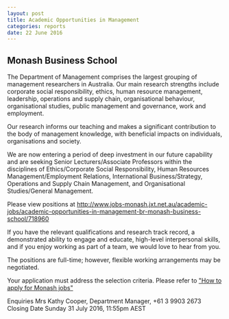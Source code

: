 ```yaml
---
layout: post
title: Academic Opportunities in Management
categories: reports
date: 22 June 2016
---
```


## Monash Business School

The Department of Management comprises the largest grouping of management researchers in Australia. Our main research strengths include corporate social responsibility, ethics, human resource management, leadership, operations and supply chain, organisational behaviour, organisational studies, public management and governance, work and employment.

Our research informs our teaching and makes a significant contribution to the body of management knowledge, with beneficial impacts on individuals, organisations and society.

We are now entering a period of deep investment in our future capability and are seeking Senior Lecturers/Associate Professors within the disciplines of Ethics/Corporate Social Responsibility, Human Resources Management/Employment Relations, International Business/Strategy, Operations and Supply Chain Management, and Organisational Studies/General Management.

Please view positions at http://www.jobs-monash.jxt.net.au/academic-jobs/academic-opportunities-in-management-br-monash-business-school/718960

If you have the relevant qualifications and research track record, a demonstrated ability to engage and educate, high-level interpersonal skills, and if you enjoy working as part of a team, we would love to hear from you.

The positions are full-time; however, flexible working arrangements may be negotiated.

Your application must address the selection criteria. Please refer to ["How to apply for Monash jobs"](https://secure.dc2.pageuppeople.com/apply/TransferRichTextFile.ashx?sData=Fwg6i4Eli-Btze_zaEybKoA3CclFZTGpk-vF0exgKP73A9C9HiI9R2hj6zxQ75P1kli0EYctoKA%7e)

Enquiries
Mrs Kathy Cooper, Department Manager, +61 3 9903 2673
Closing Date
Sunday 31 July 2016, 11:55pm AEST 
